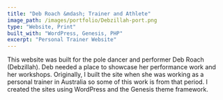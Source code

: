 ```yaml
---
title: "Deb Roach &mdash; Trainer and Athlete"
image_path: /images/portfolio/Debzillah-port.png
type: "Website, Print"
built_with: "WordPress, Genesis, PHP"
excerpt: "Personal Trainer Website"
---
```


This website was built for the pole dancer and performer Deb Roach (Debzillah). Deb needed a place to showcase her performance work and her workshops. Originally, I built the site when she was working as a personal trainer in Australia so some of this work is from that period. I created the sites using WordPress and the Genesis theme framework.